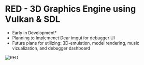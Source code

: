 # RED - 3D Graphics Engine using Vulkan & SDL 
- Early in Development*
- Planning to Implemenet Dear imgui for debugger UI
- Future plans for utilizing: 3D-emulation, model rendering, music vizualization, and debugger dashboard

![RED](https://user-images.githubusercontent.com/72711596/159131245-0d99c7ea-6fbc-4b0a-b736-04b157baab34.PNG)
